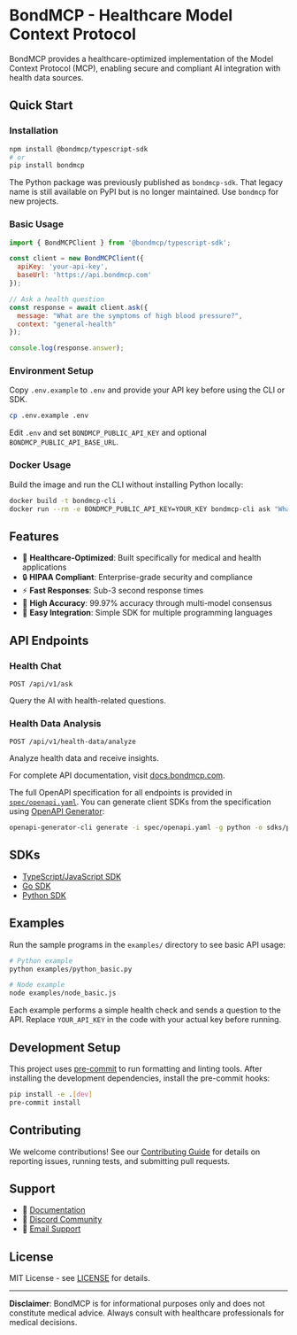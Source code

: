 # BondMCP - Healthcare Model Context Protocol

BondMCP provides a healthcare-optimized implementation of the Model Context Protocol (MCP), enabling secure and compliant AI integration with health data sources.

## Quick Start

### Installation

```bash
npm install @bondmcp/typescript-sdk
# or
pip install bondmcp
```

The Python package was previously published as `bondmcp-sdk`. That legacy name
is still available on PyPI but is no longer maintained. Use `bondmcp` for new
projects.

### Basic Usage

```javascript
import { BondMCPClient } from '@bondmcp/typescript-sdk';

const client = new BondMCPClient({
  apiKey: 'your-api-key',
  baseUrl: 'https://api.bondmcp.com'
});

// Ask a health question
const response = await client.ask({
  message: "What are the symptoms of high blood pressure?",
  context: "general-health"
});

console.log(response.answer);
```
### Environment Setup

Copy `.env.example` to `.env` and provide your API key before using the CLI or SDK.

```bash
cp .env.example .env
```

Edit `.env` and set `BONDMCP_PUBLIC_API_KEY` and optional `BONDMCP_PUBLIC_API_BASE_URL`.

### Docker Usage

Build the image and run the CLI without installing Python locally:

```bash
docker build -t bondmcp-cli .
docker run --rm -e BONDMCP_PUBLIC_API_KEY=YOUR_KEY bondmcp-cli ask "What are the symptoms of high blood pressure?"
```


## Features

- 🏥 **Healthcare-Optimized**: Built specifically for medical and health applications
- 🔒 **HIPAA Compliant**: Enterprise-grade security and compliance
- ⚡ **Fast Responses**: Sub-3 second response times
- 🎯 **High Accuracy**: 99.97% accuracy through multi-model consensus
- 🔧 **Easy Integration**: Simple SDK for multiple programming languages

## API Endpoints

### Health Chat
```
POST /api/v1/ask
```
Query the AI with health-related questions.

### Health Data Analysis
```
POST /api/v1/health-data/analyze
```
Analyze health data and receive insights.

For complete API documentation, visit [docs.bondmcp.com](https://docs.bondmcp.com).

The full OpenAPI specification for all endpoints is provided in
[`spec/openapi.yaml`](spec/openapi.yaml). You can generate client SDKs from the
specification using [OpenAPI Generator](https://openapi-generator.tech):

```bash
openapi-generator-cli generate -i spec/openapi.yaml -g python -o sdks/python
```

## SDKs

- [TypeScript/JavaScript SDK](https://docs.bondmcp.com/sdks/typescript)
- [Go SDK](https://docs.bondmcp.com/sdks/go)
- [Python SDK](https://docs.bondmcp.com/sdks/python)

## Examples

Run the sample programs in the `examples/` directory to see basic API usage:

```bash
# Python example
python examples/python_basic.py

# Node example
node examples/node_basic.js
```

Each example performs a simple health check and sends a question to the API. Replace
`YOUR_API_KEY` in the code with your actual key before running.

## Development Setup

This project uses [pre-commit](https://pre-commit.com) to run formatting and linting tools. After installing the development dependencies, install the pre-commit hooks:

```bash
pip install -e .[dev]
pre-commit install
```

## Contributing

We welcome contributions! See our [Contributing Guide](CONTRIBUTING.md) for details on reporting issues, running tests, and submitting pull requests.

## Support

- 📖 [Documentation](https://docs.bondmcp.com)
- 💬 [Discord Community](https://discord.gg/bondmcp)
- 📧 [Email Support](mailto:support@bondmcp.com)

## License

MIT License - see [LICENSE](https://github.com/bondmcp/mcp/blob/main/LICENSE) for details.

---

**Disclaimer**: BondMCP is for informational purposes only and does not constitute medical advice. Always consult with healthcare professionals for medical decisions.
